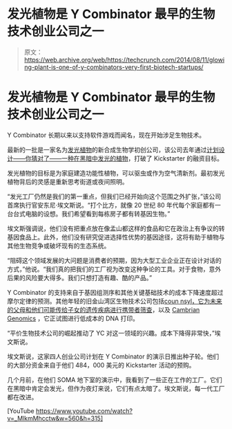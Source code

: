 # 发光植物是 Y Combinator 最早的生物技术创业公司之一 

> 原文：<https://web.archive.org/web/https://techcrunch.com/2014/08/11/glowing-plant-is-one-of-y-combinators-very-first-biotech-startups/>

# 发光植物是 Y Combinator 最早的生物技术创业公司之一

Y Combinator 长期以来以支持软件游戏而闻名，现在开始涉足生物技术。

最新的一批是一家名为[发光植物](https://web.archive.org/web/20221116102903/http://www.glowingplant.com/)的新合成生物学初创公司，该公司去年通过[计划设计——你猜对了——一种在黑暗中发光的植物](https://web.archive.org/web/20221116102903/https://beta.techcrunch.com/2013/04/23/glowing-plants/)，打破了 Kickstarter 的融资目标。

发光植物的目标是为家庭建造功能性植物，可以驱虫或作为空气清新剂。最初发光植物背后的灵感是重新思考街道或夜间照明。

“发光工厂仍然是我们的第一重点，但我们已经开始向这个范围之外扩张，”该公司首席执行官安东尼·埃文斯说。“打个比方，就像 20 世纪 80 年代每个家庭都有一台台式电脑的设想。我们希望看到每栋房子都有转基因生物。”

埃文斯强调说，他们没有把重点放在像孟山都这样的食品和它在政治上有争议的转基因食品上。此外，他们没有研究促进选择性优势的基因途径，这将有助于植物与其他生物竞争或破坏现有的生态系统。

“阻碍这个领域发展的大问题是消费者的预期，因为大型工业企业正在设计对话的方式，”他说。“我们真的把我们的工厂视为改变这种争论的工具。对于食物，意外后果的风险要大得多。我们只想打造有趣、酷的产品。”

Y Combinator 的支持来自于基因组测序和其他关键基础技术的成本下降速度超过摩尔定律的预测。其他年轻的旧金山湾区生物技术公司包括[coun nsyl，它为未来的父母和他们可能传给子女的遗传疾病进行携带者筛查](https://web.archive.org/web/20221116102903/https://beta.techcrunch.com/2013/04/23/counsyl/)，以及 [Cambrian Genomics](https://web.archive.org/web/20221116102903/https://beta.techcrunch.com/2013/05/26/cambrian-genome-compiler/) ，它正试图进行低成本的 DNA 打印。

“平价生物技术公司的崛起推动了 YC 对这一领域的兴趣。成本下降得非常快，”埃文斯说。

埃文斯说，这家四人创业公司计划在 Y Combinator 的演示日推出种子轮。他们的大部分资金来自于他们 484，000 美元的 Kickstarter 活动的预购。

几个月前，在他们 SOMA 地下室的演示中，我看到了一些正在工作的工厂。它们在黑暗中肯定会发光，但作为夜灯来说，它们有点太暗了。埃文斯说，每一代工厂都在改进。

[YouTube https://www.youtube.com/watch?v=_MlkmMhcctw&w=560&h=315]